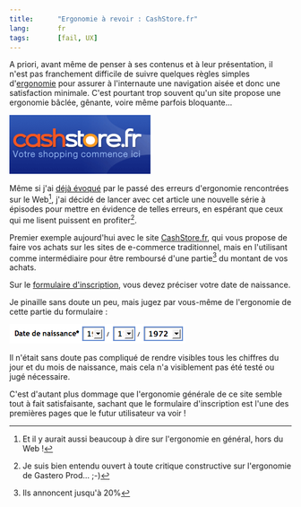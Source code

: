```yaml
---
title:      "Ergonomie à revoir : CashStore.fr"
lang:       fr
tags:       [fail, UX]
---
```


A priori, avant même de penser à ses contenus et à leur présentation, il n'est pas franchement difficile de suivre quelques règles simples d'[ergonomie](http://www.clever-age.com/metiers/formations/mise-en-oeuvre/usabilite-accessibilite-et-outils-de-gestion-de-contenus-web.html) pour assurer à l'internaute une navigation aisée et donc une satisfaction minimale. C'est pourtant trop souvent qu'un site propose une ergonomie bâclée, gênante, voire même parfois bloquante…

![](logo_cashstore.png)

Même si j'ai [déjà évoqué](/2005/04/un-probleme-d-ergonomie-chez-les-petits-swiss.html) par le passé des erreurs d'ergonomie rencontrées sur le Web[^1], j'ai décidé de lancer avec cet article une nouvelle série à épisodes pour mettre en évidence de telles erreurs, en espérant que ceux qui me lisent puissent en profiter[^2].

Premier exemple aujourd'hui avec le site [CashStore.fr](https://www.cashstore.fr/), qui vous propose de faire vos achats sur les sites de e-commerce traditionnel, mais en l'utilisant comme intermédiaire pour être remboursé d'une partie[^3] du montant de vos achats.

Sur le [formulaire d'inscription](https://www.cashstore.fr/signup/signup1.aspx), vous devez préciser votre date de naissance.

Je pinaille sans doute un peu, mais jugez par vous-même de l'ergonomie de cette partie du formulaire :

![](Image_2.png "Saisie de la date de naissance. On ne voit qu'un chiffre pour le jour et le mois de naissance, pas très ergonomique !")

Il n'était sans doute pas compliqué de rendre visibles tous les chiffres du jour et du mois de naissance, mais cela n'a visiblement pas été testé ou jugé nécessaire.

C'est d'autant plus dommage que l'ergonomie générale de ce site semble tout à fait satisfaisante, sachant que le formulaire d'inscription est l'une des premières pages que le futur utilisateur va voir !

[^1]: Et il y aurait aussi beaucoup à dire sur l'ergonomie en général, hors du Web !

[^2]: Je suis bien entendu ouvert à toute critique constructive sur l'ergonomie de Gastero Prod… ;-)

[^3]: Ils annoncent jusqu'à 20%

